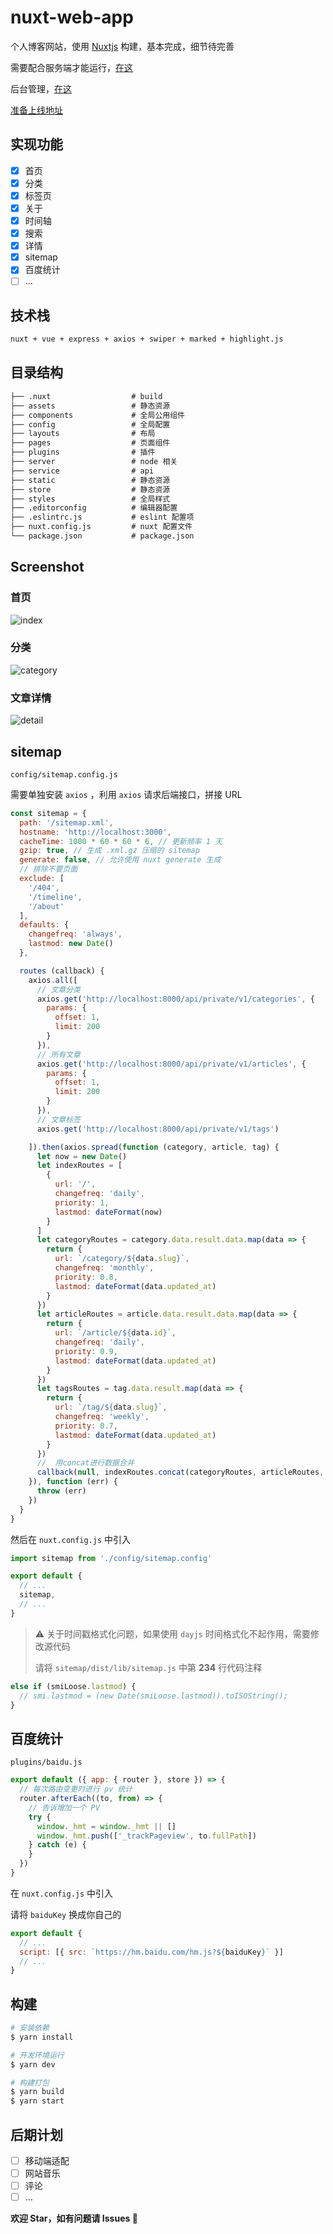 # nuxt-web-app

个人博客网站，使用 [Nuxtjs](https://nuxtjs.org/) 构建，基本完成，细节待完善

需要配合服务端才能运行，[在这](https://github.com/wujihua118/express-api-server)

后台管理，[在这](https://github.com/wujihua118/vue-admin-client)

[准备上线地址](https://evanone.site)

## 实现功能

- [x] 首页
- [x] 分类
- [x] 标签页
- [x] 关于
- [x] 时间轴
- [x] 搜索
- [x] 详情
- [x] sitemap
- [x] 百度统计
- [ ] ...

## 技术栈

```html
nuxt + vue + express + axios + swiper + marked + highlight.js
```

## 目录结构

```html
├── .nuxt                  # build
├── assets                 # 静态资源
├── components             # 全局公用组件
├── config                 # 全局配置
├── layouts                # 布局
├── pages                  # 页面组件
├── plugins                # 插件
├── server                 # node 相关
├── service                # api
├── static                 # 静态资源
├── store                  # 静态资源
├── styles                 # 全局样式
├── .editorconfig          # 编辑器配置
├── .eslintrc.js           # eslint 配置项
├── nuxt.config.js         # nuxt 配置文件
└── package.json           # package.json
```

## Screenshot

### 首页

![index](https://raw.githubusercontent.com/wujihua118/nuxt-web-app/master/screenshot/index.png)

### 分类

![category](https://raw.githubusercontent.com/wujihua118/nuxt-web-app/master/screenshot/category.png)

### 文章详情

![detail](https://raw.githubusercontent.com/wujihua118/nuxt-web-app/master/screenshot/detail.png)

## sitemap

`config/sitemap.config.js`

需要单独安装 `axios` ，利用 `axios` 请求后端接口，拼接 URL

```js
const sitemap = {
  path: '/sitemap.xml',
  hostname: 'http://localhost:3000',
  cacheTime: 1000 * 60 * 60 * 6, // 更新频率 1 天
  gzip: true, // 生成 .xml.gz 压缩的 sitemap
  generate: false, // 允许使用 nuxt generate 生成
  // 排除不要页面
  exclude: [
    '/404',
    '/timeline',
    '/about'
  ],
  defaults: {
    changefreq: 'always',
    lastmod: new Date()
  },

  routes (callback) {
    axios.all([
      // 文章分类
      axios.get('http://localhost:8000/api/private/v1/categories', {
        params: {
          offset: 1,
          limit: 200
        }
      }),
      // 所有文章
      axios.get('http://localhost:8000/api/private/v1/articles', {
        params: {
          offset: 1,
          limit: 200
        }
      }),
      // 文章标签
      axios.get('http://localhost:8000/api/private/v1/tags')

    ]).then(axios.spread(function (category, article, tag) {
      let now = new Date()
      let indexRoutes = [
        {
          url: '/',
          changefreq: 'daily',
          priority: 1,
          lastmod: dateFormat(now)
        }
      ]
      let categoryRoutes = category.data.result.data.map(data => {
        return {
          url: `/category/${data.slug}`,
          changefreq: 'monthly',
          priority: 0.8,
          lastmod: dateFormat(data.updated_at)
        }
      })
      let articleRoutes = article.data.result.data.map(data => {
        return {
          url: `/article/${data.id}`,
          changefreq: 'daily',
          priority: 0.9,
          lastmod: dateFormat(data.updated_at)
        }
      })
      let tagsRoutes = tag.data.result.map(data => {
        return {
          url: `/tag/${data.slug}`,
          changefreq: 'weekly',
          priority: 0.7,
          lastmod: dateFormat(data.updated_at)
        }
      })
      //  用concat进行数据合并
      callback(null, indexRoutes.concat(categoryRoutes, articleRoutes, tagsRoutes))
    }), function (err) {
      throw (err)
    })
  }
}
```

然后在 `nuxt.config.js` 中引入

```js
import sitemap from './config/sitemap.config'

export default {
  // ...
  sitemap,
  // ...
}
```

> ⚠️ 关于时间戳格式化问题，如果使用 `dayjs` 时间格式化不起作用，需要修改源代码
>
> 请将 `sitemap/dist/lib/sitemap.js` 中第 **234** 行代码注释

```js
else if (smiLoose.lastmod) {
  // smi.lastmod = (new Date(smiLoose.lastmod)).toISOString();
}
```

## 百度统计

`plugins/baidu.js`

```js
export default ({ app: { router }, store }) => {
  // 每次路由变更时进行 pv 统计
  router.afterEach((to, from) => {
    // 告诉增加一个 PV
    try {
      window._hmt = window._hmt || []
      window._hmt.push(['_trackPageview', to.fullPath])
    } catch (e) {
    }
  })
}
```

在 `nuxt.config.js` 中引入

请将 `baiduKey` 换成你自己的

```js
export default {
  // ...
  script: [{ src: `https://hm.baidu.com/hm.js?${baiduKey}` }]
  // ...
}
```

## 构建

```bash
# 安装依赖
$ yarn install

# 开发环境运行
$ yarn dev

# 构建打包
$ yarn build
$ yarn start

```

## 后期计划

- [ ] 移动端适配
- [ ] 网站音乐
- [ ] 评论
- [ ] ...

**欢迎 Star，如有问题请 Issues 👏**
